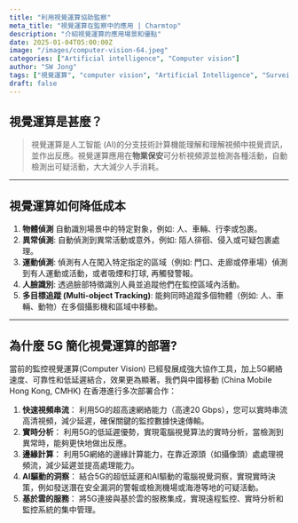 ```yaml
---
title: "利用視覺運算協助監察"
meta_title: "視覺運算在監察中的應用 | Charmtop"
description: "介紹視覺運算的應用場景和優點"
date: 2025-01-04T05:00:00Z
image: "/images/computer-vision-64.jpeg"
categories: ["Artificial intelligence", "Computer vision"]
author: "SW Jong"
tags: ["視覺運算", "computer vision", "Artificial Intelligence", "Surveillance", "Object Detection"]
draft: false
---
```

## 視覺運算是甚麼？

>視覺運算是人工智能 (AI)的分支技術計算機能理解和理解視頻中視覺資訊，並作出反應。視覺運算應用在**物業保安**可分析視頻源並檢測各種活動，自動檢測出可疑活動，大大減少人手消耗。
<hr>


## 視覺運算如何降低成本

1. **物體偵測**
自動識別場景中的特定對象，例如: 人、車輛、行李或包裹。
2. **異常偵測**: 
自動偵測到異常活動或意外，例如: 陌人徘徊、侵入或可疑包裹處理。
3. **運動偵測**: 
偵測有人在闖入特定指定的區域（例如: 門口、走廊或停車場）偵測到有人運動或活動，或者吸煙和打球, 再觸發警報。
4. **人臉識別**: 
透過臉部特徵識別人員並追蹤他們在監控區域內活動。
5. **多目標追蹤 (Multi-object Tracking)**: 
能夠同時追蹤多個物體（例如: 人、車輛、動物）在多個攝影機和區域中移動。
<hr>

## 為什麼 5G 簡化視覺運算的部署?

當前的監控視覺運算(Computer Vision) 已經發展成強大協作工具，加上5G網絡速度、可靠性和低延遲結合，效果更為顯著。我們與中國移動 (China Mobile Hong Kong, CMHK) 在香港進行多次部署合作：

1. **快速視頻串流**：
利用5G的超高速網絡能力（高達20 Gbps），您可以實時串流高清視頻，減少延遲，確保關鍵的監控數據快速傳輸。
2. **實時分析**：
利用5G的低延遲優勢，實現電腦視覺算法的實時分析，當檢測到異常時，能夠更快地做出反應。
3. **邊緣計算**：
利用5G網絡的邊緣計算能力，在靠近源頭（如攝像頭）處處理視頻流，減少延遲並提高處理能力。
4. **AI驅動的洞察**：
結合5G的超低延遲和AI驅動的電腦視覺洞察，實現實時決策，例如發送潛在安全漏洞的警報或檢測機場或海港等地的可疑活動。
5. **基於雲的服務**：
將5G連接與基於雲的服務集成，實現遠程監控、實時分析和監控系統的集中管理。